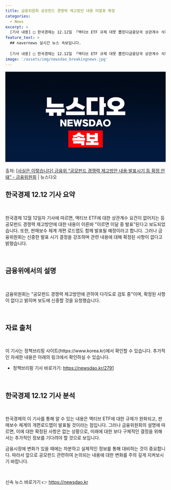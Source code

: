 ```yaml
---
title: 금융위원회 공모펀드 경쟁력 제고방안 내용 미발표 확정
categories:
  - News
excerpt: >
  [기사 내용] □ 한국경제는 12.12일 「액티브 ETF 규제 대못 뽑힌다금융당국 상관계수 삭제」 제하의 기…
feature_text: >
  ## navernews 실시간 뉴스 속보입니다.

  [기사 내용] □ 한국경제는 12.12일 「액티브 ETF 규제 대못 뽑힌다금융당국 상관계수 삭제」 제하의 기…
image: '/assets/img/newsdao_breakingnews.jpg'
---
```


![뉴스다오 속보](/assets/img/newsdao_breakingnews.jpg)

<p>출처: <a href="https://newsdao.kr/2791" rel="dofollow">[사실은 이렇습니다] 금융위 “공모펀드 경쟁력 제고방안 내용·발표시기 등 확정 안돼” - 금융위원회</a> | 뉴스다오</p>

<h2 data-ke-size="size26">한국경제 12.12 기사 요약</h2>
<p data-ke-size="size16">&nbsp;</p>
한국경제 12월 12일자 기사에 따르면, 액티브 ETF에 대한 상관계수 요건이 없어지는 등 공모펀드 경쟁력 제고방안에 대한 내용이 이른바 "이르면 이달 중 발표"된다고 보도되었습니다. 또한, 판매보수 체계 개편 로드맵도 함께 발표될 예정이라고 합니다. 그러나 금융위원회는 신중한 발표 시기 결정을 강조하며 관련 내용에 대해 확정된 사항이 없다고 밝혔습니다.
<p data-ke-size="size16">&nbsp;</p>
<h2 data-ke-size="size26">금융위에서의 설명</h2>
<p data-ke-size="size16">&nbsp;</p>
금융위원회는 "공모펀드 경쟁력 제고방안에 관하여 다각도로 검토 중"이며, 확정된 사항이 없다고 밝히며 보도에 신중할 것을 요청했습니다.
<p data-ke-size="size16">&nbsp;</p>
<h2 data-ke-size="size26">자료 출처</h2>
<p data-ke-size="size16">&nbsp;</p>
이 기사는 정책브리핑 사이트(https://www.korea.kr)에서 확인할 수 있습니다. 추가적인 자세한 내용은 아래의 링크에서 확인하실 수 있습니다.
<ul>
<li>정책브리핑 기사 바로가기: <a href="https://newsdao.kr/2791">https://newsdao.kr/2791</a></li>
</ul>
<p data-ke-size="size16">&nbsp;</p>
<h2 data-ke-size="size26">한국경제 12.12 기사 분석</h2>
<p data-ke-size="size16">&nbsp;</p>
한국경제의 이 기사를 통해 알 수 있는 내용은 액티브 ETF에 대한 규제가 완화되고, 판매보수 체계의 개편로드맵이 발표될 것이라는 점입니다. 그러나 금융위원회의 설명에 따르면, 이에 대한 확정된 사항은 없는 상황으로, 미래에 대한 보다 구체적인 결정을 위해서는 추가적인 정보를 기다려야 할 것으로 보입니다. 

금융시장에 변화가 있을 때에는 차분하고 실제적인 정보를 통해 대비하는 것이 중요합니다. 따라서 앞으로 공모펀드 관련하여 논의되는 내용에 대한 변화를 주의 깊게 지켜보시기 바랍니다.
<p data-ke-size="size16">&nbsp;</p> 

신속 뉴스 바로가기 👉 <a href="https://newsdao.kr" rel="dofollow">https://newsdao.kr</a>


